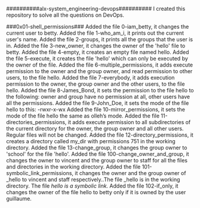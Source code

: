 ##########alx-system_engineering-devops##########
I created this repository to solve all the questions on DevOps.

###0x01-shell_permissions###
Added the file 0-iam_betty, it changes the current user to betty.
Added the file 1-who_am_i, it prints out the current user's name.
Added the file 2-groups, it prints all the groups that the user is in.
Added the file 3-new_owner, it changes the owner of the 'hello' file to betty.
Added the file 4-empty, it creates an empty file named hello.
Added the file 5-execute, it creates the file 'hello' which can only be executed by the owner of the file.
Added the file 6-multiple_permissions, it adds execute permission to the owner and the group owner, and read permission to other users, to the file hello.
Added the file 7-everybody, it adds execution permission to the owner, the group owner and the other users, to the file hello.
Added the file 8-James_Bond, it sets the permission to the file hello to the following: owner and group have no permission at all, other users have all the permissions.
Added the file 9-John_Doe, it sets the mode of the file hello to this: -rwxr-x-wx
Added the file 10-mirror_permissions, it sets the mode of the file hello the same as olleh’s mode.
Added the file 11-directories_permissions, it adds execute permission to all subdirectories of the current directory for the owner, the group owner and all other users. Regular files will not be changed.
Added the file 12-directory_permissions, it creates a directory called my_dir with permissions 751 in the working directory.
Added the file 13-change_group, it changes the group owner to 'school' for the file 'hello'.
Added the file 100-change_owner_and_group, it changes the owner to vincent and the group owner to staff for all the files and directories in the working directory.
Added the file 101-symbolic_link_permissions, it changes the owner and the group owner of _hello to vincent and staff respectively..The file _hello is in the working directory. The file _hello is a symbolic link._
Added the file 102-if_only, it changes the owner of the file hello to betty only if it is owned by the user guillaume.

